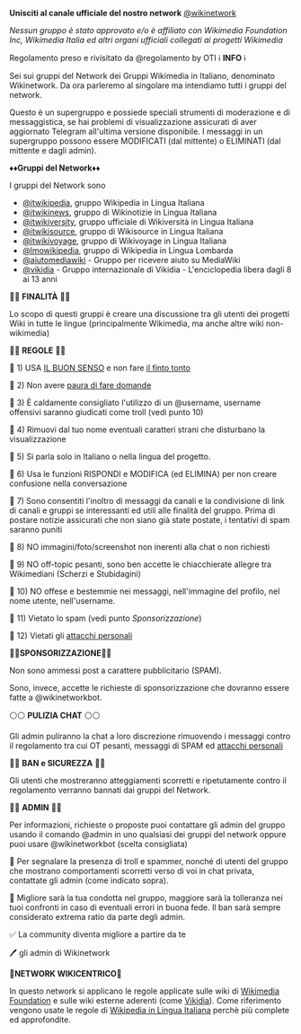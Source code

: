 
**Unisciti al canale ufficiale del nostro network** [@wikinetwork](http://t.me/wikinetwork)

_Nessun gruppo è stato approvato e/o è affiliato con Wikimedia Foundation Inc, Wikimedia Italia ed altri organi ufficiali collegati ai progetti Wikimedia_

Regolamento preso e rivisitato da @regolamento by OTI
ℹ️ **INFO** ℹ️

Sei sui gruppi del Network dei Gruppi Wikimedia in Italiano, denominato Wikinetwork.
Da ora parleremo al singolare ma intendiamo tutti i gruppi del network.

Questo è un supergruppo e possiede speciali strumenti di moderazione e di messaggistica, se hai problemi di visualizzazione assicurati di aver aggiornato Telegram all'ultima versione disponibile.
I messaggi in un supergruppo possono essere MODIFICATI (dal mittente) o ELIMINATI (dal mittente e dagli admin).

♦️♦️**Gruppi del Network**♦️♦️

I gruppi del Network sono
* [@itwikipedia](http://t.me/itwikipedia), gruppo Wikipedia in Lingua Italiana
* [@itwikinews](http://t.me/itwikinews), gruppo di Wikinotizie in Lingua Italiana
* [@itwikiversity](http://t.me/itwikiversity), gruppo ufficiale di Wikiversità in Lingua Italiana
* [@itwikisource](http://t.me/itwikisource), gruppo di Wikisource in Lingua Italiana
* [@itwikivoyage](http://t.me/itwikivoyage), gruppo di Wikivoyage in Lingua Italiana
* [@lmowikipedia](http://t.me/lmowikipedia), gruppo di Wikipedia in Lingua Lombarda
* [@aiutomediawiki](http://t.me/aiutomediawiki) - Gruppo per ricevere aiuto su MediaWiki
* [@vikidia](http://t.me/vikidia) - Gruppo internazionale di Vikidia - L'enciclopedia libera dagli 8 ai 13 anni

🔷🔷 **FINALITÀ** 🔷🔷

Lo scopo di questi gruppi è creare una discussione tra gli utenti dei progetti Wiki in tutte le lingue (principalmente Wikimedia, ma anche altre wiki non-wikimedia)

🔶🔶 **REGOLE** 🔶🔶

🔸 1) USA [IL BUON SENSO](http://it.wikipedia.org/wiki/Wikipedia:Buon_senso) e non fare [il finto tonto](http://it.wikipedia.org/wiki/Wikipedia:Non_fare_il_finto_tonto)

🔸 2) Non avere [paura di fare domande](http://it.wikipedia.org/wiki/WP:BE_BOLD)

🔸 3) È caldamente consigliato l'utilizzo di un @username, username offensivi saranno giudicati come troll (vedi punto 10)

🔸 4) Rimuovi dal tuo nome eventuali caratteri strani che disturbano la visualizzazione

🔸 5) Si parla solo in Italiano o nella lingua del progetto.

🔸 6) Usa le funzioni RISPONDI e MODIFICA (ed ELIMINA) per non creare confusione nella conversazione

🔸 7) Sono consentiti l'inoltro di messaggi da canali e la condivisione di link di canali e gruppi se interessanti ed utili alle finalità del gruppo. Prima di postare notizie assicurati che non siano già state postate, i tentativi di spam saranno puniti

🔸 8) NO immagini/foto/screenshot non inerenti alla chat o non richiesti

🔸 9) NO off-topic pesanti, sono ben accette le chiacchierate allegre tra Wikimediani (Scherzi e Stubidagini)

🔸 10) NO offese e bestemmie nei messaggi, nell'immagine del profilo, nel nome utente, nell'username.

🔸 11) Vietato lo spam (vedi punto *Sponsorizzazione*)

🔸 12) Vietati gli [attacchi personali](http://it.wikipedia.org/wiki/WP:ATTACCHI_PERSONALI) 

💈💈**SPONSORIZZAZIONE**💈💈

Non sono ammessi post a carattere pubblicitario (SPAM).

Sono, invece, accette le richieste di sponsorizzazione che dovranno essere fatte a @wikinetworkbot.

⚪️⚪️ **PULIZIA CHAT** ⚪️⚪️

Gli admin puliranno la chat a loro discrezione rimuovendo i messaggi contro il regolamento tra cui OT pesanti, messaggi di SPAM ed [attacchi personali](http://it.wikipedia.org/wiki/WP:ATTACCHI_PERSONALI)

🔴🔴 **BAN e SICUREZZA** 🔴🔴

Gli utenti che mostreranno atteggiamenti scorretti e ripetutamente contro il regolamento verranno bannati dai gruppi del Network. 

🔰🔰 **ADMIN** 🔰🔰

Per informazioni, richieste o proposte puoi contattare gli admin del gruppo usando il comando @admin in uno qualsiasi dei gruppi del network oppure puoi usare @wikinetworkbot (scelta consigliata)

🔸 Per segnalare la presenza di troll e spammer, nonché di utenti del gruppo che mostrano comportamenti scorretti verso di voi in chat privata, contattate gli admin (come indicato sopra).

🔸 Migliore sarà la tua condotta nel gruppo, maggiore sarà la tolleranza nei tuoi confronti in caso di eventuali errori in buona fede. Il ban sarà sempre considerato extrema ratio da parte degli admin.

✅ La community diventa migliore a partire da te

🖊 gli admin di Wikinetwork

💚**NETWORK WIKICENTRICO**💚

In questo network si applicano le regole applicate sulle wiki di [Wikimedia Foundation](http://wikimedia.org) e sulle wiki esterne aderenti (come [Vikidia](http://vikidia.org)). Come riferimento vengono usate le regole di [Wikipedia in Lingua Italiana](http://it.wikipedia.org) perchè più complete ed approfondite.
